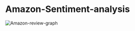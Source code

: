 # Amazon-Sentiment-analysis
![Amazon-review-graph](https://user-images.githubusercontent.com/109900001/224481330-5f33f0f2-2f16-4c97-ba43-24b139230458.png)
